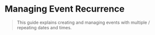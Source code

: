 # Managing Event Recurrence
> This guide explains creating and managing events with multiple / repeating dates and times.